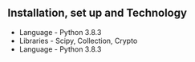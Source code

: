 <html>

<head>

</head>

<body>
<!--     <h1>Encrpyt the image, binary or text file and calculate before and after the entropy of the File</h1> -->
    <h2>Installation, set up and Technology</h2>
    <ul>
        <li>Language - Python 3.8.3</li>
        <li>Libraries - Scipy, Collection, Crypto</li>
        <li>Language - Python 3.8.3</li>
    </ul>
</body>

</html>
